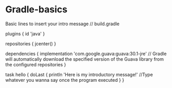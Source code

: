 # Gradle-basics
Basic lines to insert your intro message
// build.gradle

plugins {
    id 'java'
}

repositories {
    jcenter()
}

dependencies {
    implementation 'com.google.guava:guava:30.1-jre'
    // Gradle will automatically download the specified version of the Guava library from the configured repositories
}

task hello {
    doLast {
        println 'Here is my introductory message!'
        //Type whatever you wanna say once the program executed
    }
}
